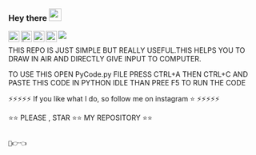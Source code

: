 ### Hey there <img src="https://media.giphy.com/media/hvRJCLFzcasrR4ia7z/giphy.gif" width="25px">
<a href="https://discord.com/channels/@me">
    <img align="left" alt="Himanshu's Discord" width="22px" src="https://raw.githubusercontent.com/peterthehan/peterthehan/master/assets/discord.svg" />
  </a>
  <a href="--------------------">
    <img align="left" alt=" | Twitter" width="22px" src="https://raw.githubusercontent.com/peterthehan/peterthehan/master/assets/twitter.svg" />
  </a>
  <a href="https://www.linkedin.com/in/himanshu-rathore-537885202/">
    <img align="left" alt="Himanshu's LinkedIN" width="22px" src="https://raw.githubusercontent.com/peterthehan/peterthehan/master/assets/linkedin.svg" />
  </a>
  <a href="https://open.spotify.com/user/31zeqffddar3axjbc4koafautcgq?si=y-OSp3gSRcSjPhdb7T5Fgw">
    <img align="left" alt="Himanshu's Spotify" width="22px" src="https://raw.githubusercontent.com/peterthehan/peterthehan/master/assets/spotify.svg" />
  </a>

  ![](http://estruyf-github.azurewebsites.net/api/VisitorHit?user=heyhimansh&repo=github-visitors-badge&countColorcountColor&countColor=%237B1E7A)


THIS REPO IS JUST SIMPLE BUT REALLY USEFUL.THIS HELPS YOU TO DRAW IN AIR AND DIRECTLY GIVE INPUT TO COMPUTER.

TO USE THIS OPEN PyCode.py FILE PRESS CTRL+A THEN CTRL+C AND PASTE THIS CODE IN PYTHON IDLE THAN PREE F5 TO RUN THE CODE

⚡⚡⚡⚡⚡     If you like what I do, so follow me on instagram ⭐     ⚡⚡⚡⚡⚡

⭐⭐ PLEASE , STAR ⭐⭐ MY REPOSITORY ⭐⭐

                      
                       
                                                                           🥺👉👈
                                                
